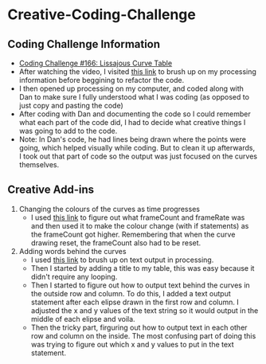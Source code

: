# Creative-Coding-Challenge
<body>
  
 ## Coding Challenge Information
  * [Coding Challenge #166: Lissajous Curve Table](https://thecodingtrain.com/CodingChallenges/116-lissajous.html) 
  * After watching the video, I visited [this link](https://happycoding.io/tutorials/processing/) 
    to brush up on my processing information before beggining to refactor the code.
  * I then opened up processing on my computer, and coded along with Dan to make sure I fully understood what I was
    coding (as opposed to just copy and pasting the code)
  * After coding with Dan and documenting the code so I could remember what each part of the code did, I had to decide
    what creative things I was going to add to the code. 
  * Note: In Dan's code, he had lines being drawn where the points were going, which helped visually while coding. 
          But to clean it up afterwards, I took out that part of code so the output was just focused on the curves
          themselves. 
 
 ## Creative Add-ins
  1) Changing the colours of the curves as time progresses
        * I used [this link](https://processing.org/reference/frameCount.html) to figure out what frameCount and frameRate 
          was and then used it to make the colour change (with if statements) as the frameCount got higher. Remembering that
          when the curve drawing reset, the frameCount also had to be reset. 
  2) Adding words behind the curves 
        * I used [this link](https://processing.org/reference/text_.html) to brush up on text output in processing. 
        * Then I started by adding a title to my table, this was easy because it didn't require any looping.
        * Then I started to figure out how to output text behind the curves in the outside row and column. To do this, 
          I added a text output statement after each elipse drawn in the first row and column. I adjusted the x and y
          values of the text string so it would output in the middle of each elipse and voila. 
        * Then the tricky part, firguring out how to output text in each other row and column on the inside. The most 
          confusing part of doing this was trying to figure out which x and y values to put in the text statement.
</body>
